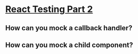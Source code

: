 # [React Testing Part 2][def]

## How can you mock a callback handler?

## How can you mock a child component?


[def]: https://www.theodinproject.com/lessons/node-path-javascript-react-testing-part-2#knowledge-check